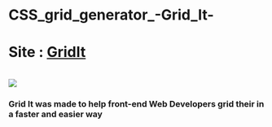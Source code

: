 # CSS_grid_generator_-Grid_It-
<h1>Site : <a href="https://raadhasan.github.io/CSS_grid_generator_-Grid_It-/">GridIt</a></h1> <br/>
<img src="https://user-images.githubusercontent.com/72972913/112693784-404ba200-8e92-11eb-84af-edf2a36c6621.png"/>
<br/>
<h3>Grid It was made to help front-end Web Developers grid their in a faster and easier way</h3>
